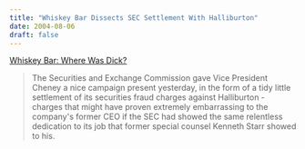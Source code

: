 ```yaml
---
title: "Whiskey Bar Dissects SEC Settlement With Halliburton"
date: 2004-08-06
draft: false
---
```

[Whiskey Bar: Where Was Dick?](https://web.archive.org/web/20040902204138/http://billmon.org/archives/001619.html "Whiskey Bar: Where Was Dick?")  

> The Securities and Exchange Commission gave Vice President Cheney a nice campaign present yesterday, in the form of a tidy little settlement of its securities fraud charges against Halliburton - charges that might have proven extremely embarrassing to the company's former CEO if the SEC had showed the same relentless dedication to its job that former special counsel Kenneth Starr showed to his.
